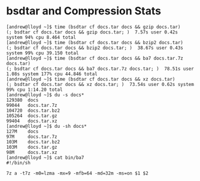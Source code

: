 bsdtar and Compression Stats
============================

    [andrew@lloyd ~]$ time (bsdtar cf docs.tar docs && gzip docs.tar)
    (; bsdtar cf docs.tar docs && gzip docs.tar; )  7.57s user 0.42s system 94% cpu 8.464 total
    [andrew@lloyd ~]$ time (bsdtar cf docs.tar docs && bzip2 docs.tar)    
    (; bsdtar cf docs.tar docs && bzip2 docs.tar; )  38.67s user 0.43s system 99% cpu 39.150 total
    [andrew@lloyd ~]$ time (bsdtar cf docs.tar docs && ba7 docs.tar.7z docs.tar)
    (; bsdtar cf docs.tar docs && ba7 docs.tar.7z docs.tar; )  78.51s user 1.08s system 177% cpu 44.846 total
    [andrew@lloyd ~]$ time (bsdtar cf docs.tar docs && xz docs.tar)             
    (; bsdtar cf docs.tar docs && xz docs.tar; )  73.54s user 0.62s system 99% cpu 1:14.20 total
    [andrew@lloyd ~]$ du -s docs*
    129380  docs
    99044   docs.tar.7z
    104720  docs.tar.bz2
    105264  docs.tar.gz
    99404   docs.tar.xz
    [andrew@lloyd ~]$ du -sh docs*
    127M    docs
    97M     docs.tar.7z
    103M    docs.tar.bz2
    103M    docs.tar.gz
    98M     docs.tar.xz
    [andrew@lloyd ~]$ cat bin/ba7 
    #!/bin/sh
    
    7z a -t7z -m0=lzma -mx=9 -mfb=64 -md=32m -ms=on $1 $2
